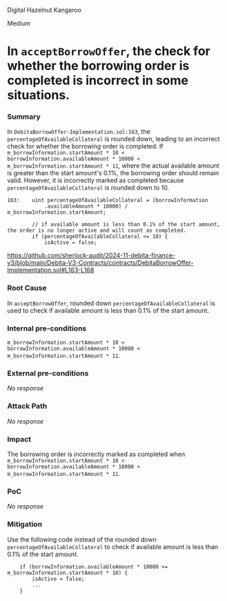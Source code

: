 Digital Hazelnut Kangaroo

Medium

# In `acceptBorrowOffer`, the check for whether the borrowing order is completed is incorrect in some situations.

### Summary

In `DebitaBorrowOffer-Implementation.sol:163`, the `percentageOfAvailableCollateral` is rounded down, leading to an incorrect check for whether the borrowing order is completed. If `m_borrowInformation.startAmount * 10 < borrowInformation.availableAmount * 10000 <  m_borrowInformation.startAmount * 11`, where the actual available amount is greater than the start amount's 0.1%, the borrowing order should remain valid. However, it is incorrectly marked as completed because `percentageOfAvailableCollateral` is rounded down to 10.
```solidity
163:    uint percentageOfAvailableCollateral = (borrowInformation
            .availableAmount * 10000) / m_borrowInformation.startAmount;

        // if available amount is less than 0.1% of the start amount, the order is no longer active and will count as completed.
        if (percentageOfAvailableCollateral <= 10) {
            isActive = false;
```
https://github.com/sherlock-audit/2024-11-debita-finance-v3/blob/main/Debita-V3-Contracts/contracts/DebitaBorrowOffer-Implementation.sol#L163-L168

### Root Cause

In `acceptBorrowOffer`, rounded down `percentageOfAvailableCollateral` is used to check if available amount is less than 0.1% of the start amount.

### Internal pre-conditions

`m_borrowInformation.startAmount * 10 < borrowInformation.availableAmount * 10000 <  m_borrowInformation.startAmount * 11`.

### External pre-conditions

_No response_

### Attack Path

_No response_

### Impact

The borrowing order is incorrectly marked as completed when `m_borrowInformation.startAmount * 10 < borrowInformation.availableAmount * 10000 <  m_borrowInformation.startAmount * 11`.

### PoC

_No response_

### Mitigation

Use the following code instead of the rounded down `percentageOfAvailableCollateral` to check if available amount is less than 0.1% of the start amount.
```solidity
    if (borrowInformation.availableAmount * 10000 <= m_borrowInformation.startAmount * 10) {
        isActive = false;
        ...
    }
```